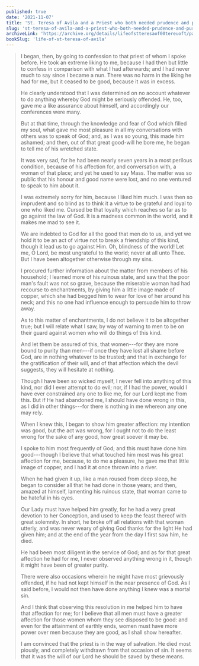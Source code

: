 ```yaml
---
published: true
date: '2021-11-07'
title: 'St. Teresa of Avila and a Priest who both needed prudence and purity'
slug: 'st-teresa-of-avila-and-a-priest-who-both-needed-prudence-and-purity'
archiveLink: 'https://archive.org/details/lifeofstteresaof00tereuoft/page/27?view=theater'
bookSlug: 'life-of-st-teresa-of-avila'
---
```


> I began, then, by going to confession to that priest of whom I spoke before. He took an extreme liking to me, because I had then but little to confess in comparison with what I had afterwards; and I had never much to say since I became a nun. There was no harm in the liking he had for me, but it ceased to be good, because it was in excess.
>
> He clearly understood that I was determined on no account whatever to do anything whereby God might be seriously offended. He, too, gave me a like assurance about himself, and accordingly our conferences were many.
>
> But at that time, through the knowledge and fear of God which filled my soul, what gave me most pleasure in all my conversations with others was to speak of God; and, as I was so young, this made him ashamed; and then, out of that great good-will he bore me, he began to tell me of his wretched state.
>
> It was very sad, for he had been nearly seven years in a most perilous condition, because of his affection for, and conversation with, a woman of that place; and yet he used to say Mass. The matter was so public that his honour and good name were lost, and no one ventured to speak to him about it.
>
> I was extremely sorry for him, because I liked him much. I was then so imprudent and so blind as to think it a virtue to be grateful and loyal to one who liked me. Cursed be that loyalty which reaches so far as to go against the law of God. It is a madness common in the world, and it makes me mad to see it.
>
> We are indebted to God for all the good that men do to us, and yet we hold it to be an act of virtue not to break a friendship of this kind, though it lead us to go against Him. Oh, blindness of the world! Let me, O Lord, be most ungrateful to the world; never at all unto Thee. But I have been altogether otherwise through my sins.
>
> I procured further information about the matter from members of his household; I learned more of his ruinous state, and saw that the poor man's fault was not so grave, because the miserable woman had had recourse to enchantments, by giving him a little image made of copper, which she had begged him to wear for love of her around his neck; and this no one had influence enough to persuade him to throw away.
>
> As to this matter of enchantments, I do not believe it to be altogether true; but I will relate what I saw, by way of warning to men to be on their guard against women who will do things of this kind.
>
> And let them be assured of this, that women---for they are more bound to purity than men---if once they have lost all shame before God, are in nothing whatever to be trusted; and that in exchange for the gratification of their will, and of that affection which the devil suggests, they will hesitate at nothing.
>
> Though I have been so wicked myself, I never fell into anything of this kind, nor did I ever attempt to do evil; nor, if I had the power, would I have ever constrained any one to like me, for our Lord kept me from this. But if He had abandoned me, I should have done wrong in this, as I did in other things---for there is nothing in me whereon any one may rely.
>
> When I knew this, I began to show him greater affection: my intention was good, but the act was wrong, for I ought not to do the least wrong for the sake of any good, how great soever it may be.
>
> I spoke to him most frequently of God; and this must have done him good---though I believe that what touched him most was his great affection for me, because, to do me a pleasure, he gave me that little image of copper, and I had it at once thrown into a river.
>
> When he had given it up, like a man roused from deep sleep, he began to consider all that he had done in those years; and then, amazed at himself, lamenting his ruinous state, that woman came to be hateful in his eyes.
>
> Our Lady must have helped him greatly, for he had a very great devotion to her Conception, and used to keep the feast thereof with great solemnity. In short, he broke off all relations with that woman utterly, and was never weary of giving God thanks for the light He had given him; and at the end of the year from the day I first saw him, he died.
>
> He had been most diligent in the service of God; and as for that great affection he had for me, I never observed anything wrong in it, though it might have been of greater purity.
>
> There were also occasions wherein he might have most grievously offended, if he had not kept himself in the near presence of God. As I said before, I would not then have done anything I knew was a mortal sin.
>
> And I think that observing this resolution in me helped him to have that affection for me; for I believe that all men must have a greater affection for those women whom they see disposed to be good: and even for the attainment of earthly ends, women must have more power over men because they are good, as I shall show hereafter.
>
> I am convinced that the priest is in the way of salvation. He died most piously, and completely withdrawn from that occasion of sin. It seems that it was the will of our Lord he should be saved by these means.